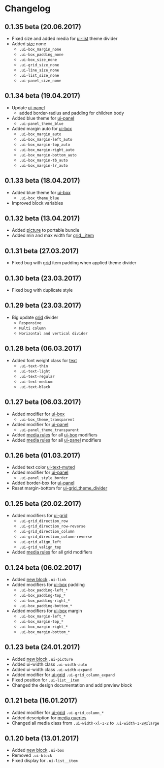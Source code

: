 <!--
changelog|3
-->

# Changelog

## 0.1.35 beta (20.06.2017)

- Fixed size and added media for [ui-list](docs/blocks/list.html) theme divider
- Added [size](docs/base/sizes.html) none
    - `.ui-box_margin_none`
    - `.ui-box_padding_none`
    - `.ui-box_size_none`
    - `.ui-grid_size_none`
    - `.ui-line_size_none`
    - `.ui-list_size_none`
    - `.ui-panel_size_none`


## 0.1.34 beta (19.04.2017)

- Update [ui-panel](docs/blocks/panel.html)
    - added border-radius and padding for children body
- Added blue theme for [ui-panel](docs/blocks/panel.html)
    - `.ui-panel_theme_blue`
- Added margin auto for [ui-box](docs/blocks/box.html)
    - `.ui-box_margin_auto`
    - `.ui-box_margin-left_auto`
    - `.ui-box_margin-top_auto`
    - `.ui-box_margin-right_auto`
    - `.ui-box_margin-bottom_auto`
    - `.ui-box_margin-tb_auto`
    - `.ui-box_margin-lr_auto`

## 0.1.33 beta (18.04.2017)

- Added blue theme for [ui-box](docs/blocks/box.html)
    - `.ui-box_theme_blue`
- Improved block variables


## 0.1.32 beta (13.04.2017)

- Added [picture](docs/blocks/picture.html) to portable bundle
- Added min and max width for [grid__item](docs/blocks/grid.html)


## 0.1.31 beta (27.03.2017)

- Fixed bug with [grid](docs/blocks/grid.html) item padding when applied theme divider


## 0.1.30 beta (23.03.2017)

- Fixed bug with duplicate style


## 0.1.29 beta (23.03.2017)

- Big update [grid](docs/blocks/grid.html) divider
    - `Responsive`
    - `Multi column`
    - `Horizontal and vertical divider`


## 0.1.28 beta (06.03.2017)

- Added font weight class for [text](docs/helpers/text.html)
    - `.ui-text-thin`
    - `.ui-text-light`
    - `.ui-text-regular`
    - `.ui-text-medium`
    - `.ui-text-black`


## 0.1.27 beta (06.03.2017)

- Added modifier for [ui-box](docs/blocks/box.html)
    - `.ui-box_theme_transparent`
- Added modifier for [ui-panel](docs/blocks/panel.html)
    - `.ui-panel_theme_transparent`
- Added [media rules](docs/base/media.html) for all [ui-box](docs/blocks/box.html) modifiers
- Added [media rules](docs/base/media.html) for all [ui-panel](docs/blocks/panel.html) modifiers


## 0.1.26 beta (01.03.2017)

- Added text color [ui-text-muted](docs/helpers/text.html)
- Added modifier for [ui-panel](docs/blocks/panel.html)
    - `.ui-panel_style_border`
- Added border-box for [ui-panel](docs/blocks/panel.html)
- Reset margin-bottom for [ui-grid_theme_divider](docs/blocks/grid.html)


## 0.1.25 beta (20.02.2017)

- Added modifiers for [ui-grid](docs/blocks/grid.html)
    - `.ui-grid_direction_row`
    - `.ui-grid_direction_row-reverse`
    - `.ui-grid_direction_column`
    - `.ui-grid_direction_column-reverse`
    - `.ui-grid_align_left`
    - `.ui-grid_valign_top`
- Added [media rules](docs/base/media.html) for all grid modifiers


## 0.1.24 beta (06.02.2017)

- Added [new block](docs/blocks/link.html) `.ui-link`
- Added modifiers for [ui-box](docs/blocks/box.html) padding
    - `.ui-box_padding-left_*`
    - `.ui-box_padding-top_*`
    - `.ui-box_padding-right_*`
    - `.ui-box_padding-bottom_*`
- Added modifiers for [ui-box](docs/blocks/box.html) margin
    - `.ui-box_margin-left_*`
    - `.ui-box_margin-top_*`
    - `.ui-box_margin-right_*`
    - `.ui-box_margin-bottom_*`


## 0.1.23 beta (24.01.2017)

- Added [new block](docs/blocks/picture.html) `.ui-picture`
- Added ui-width class `.ui-width-auto`
- Added ui-width class `.ui-width-expand`
- Added modifier for [ui-grid](docs/blocks/grid.html) `.ui-grid_column_expand`
- Fixed position for `.ui-list__item`
- Changed the design documentation and add preview block


## 0.1.21 beta (16.01.2017)

- Added modifier for [ui-grid](docs/blocks/grid.html) `.ui-grid_column_*`
- Added description for [media queries](docs/base/media.html)
- Changed all media class from `.ui-width-xl-1-2` to `.ui-width-1-2@xlarge`


## 0.1.20 beta (13.01.2017)

- Added [new block](docs/blocks/box.html) `.ui-box`
- Removed `.ui-block`
- Fixed display for `.ui-list__item`
